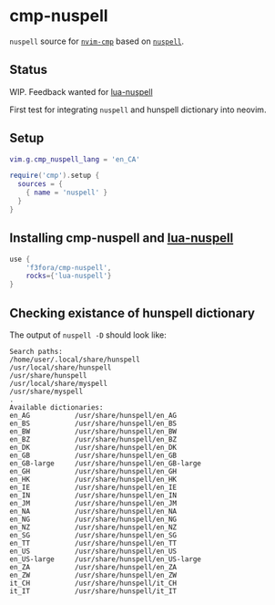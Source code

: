 # cmp-nuspell

`nuspell` source for [`nvim-cmp`](https://github.com/hrsh7th/nvim-cmp) based on [`nuspell`](https://nuspell.github.io/).

## Status

WIP. Feedback wanted for [lua-nuspell](https://github.com/f3fora/lua-nuspell)

First test for integrating `nuspell` and hunspell dictionary into neovim.

## Setup

```lua
vim.g.cmp_nuspell_lang = 'en_CA'

require('cmp').setup {
  sources = {
    { name = 'nuspell' }
  }
}
```

## Installing cmp-nuspell and [lua-nuspell](https://github.com/f3fora/lua-nuspell) 

```lua
use {
    'f3fora/cmp-nuspell',
    rocks={'lua-nuspell'}
}
```

## Checking existance of hunspell dictionary

The output of `nuspell -D` should look like:

```
Search paths:
/home/user/.local/share/hunspell
/usr/local/share/hunspell
/usr/share/hunspell
/usr/local/share/myspell
/usr/share/myspell
.
Available dictionaries:
en_AG           /usr/share/hunspell/en_AG
en_BS           /usr/share/hunspell/en_BS
en_BW           /usr/share/hunspell/en_BW
en_BZ           /usr/share/hunspell/en_BZ
en_DK           /usr/share/hunspell/en_DK
en_GB           /usr/share/hunspell/en_GB
en_GB-large     /usr/share/hunspell/en_GB-large
en_GH           /usr/share/hunspell/en_GH
en_HK           /usr/share/hunspell/en_HK
en_IE           /usr/share/hunspell/en_IE
en_IN           /usr/share/hunspell/en_IN
en_JM           /usr/share/hunspell/en_JM
en_NA           /usr/share/hunspell/en_NA
en_NG           /usr/share/hunspell/en_NG
en_NZ           /usr/share/hunspell/en_NZ
en_SG           /usr/share/hunspell/en_SG
en_TT           /usr/share/hunspell/en_TT
en_US           /usr/share/hunspell/en_US
en_US-large     /usr/share/hunspell/en_US-large
en_ZA           /usr/share/hunspell/en_ZA
en_ZW           /usr/share/hunspell/en_ZW
it_CH           /usr/share/hunspell/it_CH
it_IT           /usr/share/hunspell/it_IT
```



